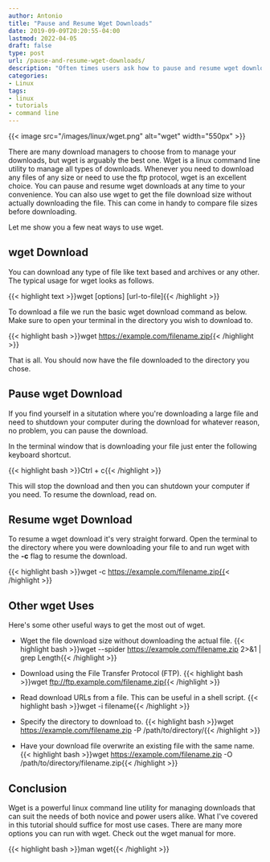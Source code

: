 ```yaml
---
author: Antonio
title: "Pause and Resume Wget Downloads"
date: 2019-09-09T20:20:55-04:00
lastmod: 2022-04-05
draft: false
type: post
url: /pause-and-resume-wget-downloads/
description: "Often times users ask how to pause and resume wget downloads or how to get the file download size. Follow this simple tutorial to learn how to pause and resume wget downloads and also learn a few other tricks."
categories:
- Linux
tags:
- linux
- tutorials
- command line
---
```


{{< image src="/images/linux/wget.png" alt="wget" width="550px" >}}

There are many download managers to choose from to manage your downloads, but wget is arguably the best one. Wget is a linux command line utility to manage all types of downloads. Whenever you need to download any files of any size or need to use the ftp protocol, wget is an excellent choice. You can pause and resume wget downloads at any time to your convenience. You can also use wget to get the file download size without actually downloading the file. This can come in handy to compare file sizes before downloading.

<!--more-->

Let me show you a few neat ways to use wget.

## **wget Download**

You can download any type of file like text based and archives or any other. The typical usage for wget looks as follows.

{{< highlight text >}}wget [options] [url-to-file]{{< /highlight >}}

To download a file we run the basic wget download command as below. Make sure to open your terminal in the directory you wish to download to.

{{< highlight bash >}}wget https://example.com/filename.zip{{< /highlight >}}

That is all. You should now have the file downloaded to the directory you chose.

## **Pause wget Download**

If you find yourself in a situtation where you're downloading a large file and need to shutdown your computer during the download for whatever reason, no problem, you can pause the download.

In the terminal window that is downloading your file just enter the following keyboard shortcut.

{{< highlight bash >}}Ctrl + c{{< /highlight >}}

This will stop the download and then you can shutdown your computer if you need. To resume the download, read on.

<!--adsense-->

## **Resume wget Download**

To resume a wget download it's very straight forward. Open the terminal to the directory where you were downloading your file to and run wget with the **-c** flag to resume the download.

{{< highlight bash >}}wget -c https://example.com/filename.zip{{< /highlight >}}

## **Other wget Uses**

Here's some other useful ways to get the most out of wget.

- Wget the file download size without downloading the actual file.
{{< highlight bash >}}wget --spider https://example.com/filename.zip 2>&1 | grep Length{{< /highlight >}}

- Download using the File Transfer Protocol (FTP).
{{< highlight bash >}}wget ftp://ftp.example.com/filename.zip{{< /highlight >}}

- Read download URLs from a file. This can be useful in a shell script.
{{< highlight bash >}}wget -i filename{{< /highlight >}}

- Specify the directory to download to.
{{< highlight bash >}}wget https://example.com/filename.zip -P /path/to/directory/{{< /highlight >}}

- Have your download file overwrite an existing file with the same name.
{{< highlight bash >}}wget https://example.com/filename.zip -O /path/to/directory/filename.zip{{< /highlight >}}

## **Conclusion**

Wget is a powerful linux command line utility for managing downloads that can suit the needs of both novice and power users alike. What I've covered in this tutorial should suffice for most use cases. There are many more options you can run with wget. Check out the wget manual for more.

{{< highlight bash >}}man wget{{< /highlight >}}

